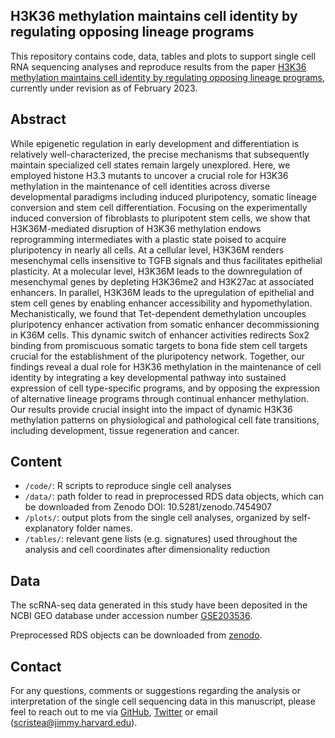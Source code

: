 H3K36 methylation maintains cell identity by regulating opposing lineage programs
--------

This repository contains code, data, tables and plots to support single cell RNA sequencing analyses and reproduce results from the paper [H3K36 methylation maintains cell identity by regulating opposing lineage programs](https://), currently under revision as of February 2023.


Abstract
--------
While epigenetic regulation in early development and differentiation is relatively well-characterized, the precise mechanisms that subsequently maintain specialized cell states remain largely unexplored. Here, we employed histone H3.3 mutants to uncover a crucial role for H3K36 methylation in the maintenance of cell identities across diverse developmental paradigms including induced pluripotency, somatic lineage conversion and stem cell differentiation. Focusing on the experimentally induced conversion of fibroblasts to pluripotent stem cells, we show that H3K36M-mediated disruption of H3K36 methylation endows reprogramming intermediates with a plastic state poised to acquire pluripotency in nearly all cells. At a cellular level, H3K36M renders mesenchymal cells insensitive to TGFB signals and thus facilitates epithelial plasticity. At a molecular level, H3K36M leads to the downregulation of mesenchymal genes by depleting H3K36me2 and H3K27ac at associated enhancers. In parallel, H3K36M leads to the upregulation of epithelial and stem cell genes by enabling enhancer accessibility and hypomethylation. Mechanistically, we found that Tet-dependent demethylation uncouples pluripotency enhancer activation from somatic enhancer decommissioning in K36M cells. This dynamic switch of enhancer activities redirects Sox2 binding from promiscuous somatic targets to bona fide stem cell targets crucial for the establishment of the pluripotency network. Together, our findings reveal a dual role for H3K36 methylation in the maintenance of cell identity by integrating a key developmental pathway into sustained expression of cell type-specific programs, and by opposing the expression of alternative lineage programs through continual enhancer methylation. Our results provide crucial insight into the impact of dynamic H3K36 methylation patterns on physiological and pathological cell fate transitions, including development, tissue regeneration and cancer. 


Content
-------
* `/code/`: R scripts to reproduce single cell analyses
* `/data/`: path folder to read in preprocessed RDS data objects, which can be downloaded from Zenodo DOI: 10.5281/zenodo.7454907
* `/plots/`: output plots from the single cell analyses, organized by self-explanatory folder names.
* `/tables/`: relevant gene lists (e.g. signatures) used throughout the analysis and cell coordinates after dimensionality reduction


Data
-------
The scRNA-seq data generated in this study have been deposited in the NCBI GEO database under accession number [GSE203536](https://www.ncbi.nlm.nih.gov/geo/query/acc.cgi?acc=GSE203536).

Preprocessed RDS objects can be downloaded from [zenodo](https://zenodo.org/record/7454907#.Y97iXS-B2NF).


## Contact
For any questions, comments or suggestions regarding the analysis or interpretation of the single cell sequencing data in this manuscript, please feel to reach out to me via [GitHub](https://github.com/csimona), [Twitter](https://twitter.com/simocristea) or email (scristea@jimmy.harvard.edu).